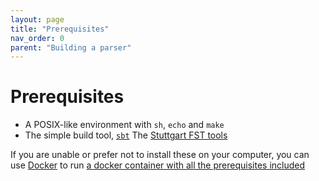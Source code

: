 ```yaml
---
layout: page
title: "Prerequisites"
nav_order: 0
parent: "Building a parser"
---
```


# Prerequisites

- A POSIX-like environment with `sh`, `echo` and `make`
- The simple build tool, [`sbt`](https://github.com/sbt/sbt)
The [Stuttgart FST tools](http://www.cis.uni-muenchen.de/~schmid/tools/SFST/)

If you are unable or prefer not to install these on your computer, you can use [Docker](https://www.docker.com/) to run [a docker container with all the prerequisites included](https://github.com/homermultitext/hmt-editor-container)
